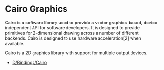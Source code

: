 

# Cairo Graphics

Cairo is a software library used to provide a vector graphics-based, device-independent API for software developers. It is designed to provide primitives for 2-dimensional drawing across a number of different backends. Cairo is designed to use hardware acceleration[2] when available.

Cairo is a 2D graphics library with support for multiple output devices.





* [D/Bindings/Cairo](http://www.dsource.org/projects/bindings/wiki/CairoGraphics)



